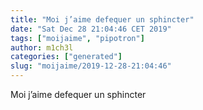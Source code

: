 ```yaml
---
title: "Moi j’aime defequer un sphincter"
date: "Sat Dec 28 21:04:46 CET 2019"
tags: ["moijaime", "pipotron"]
author: m1ch3l
categories: ["generated"]
slug: "moijaime/2019-12-28-21:04:46"
---
```


Moi j’aime defequer un sphincter

